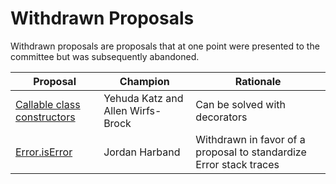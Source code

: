 # Withdrawn Proposals

Withdrawn proposals are proposals that at one point were presented to the committee but was subsequently abandoned.

| Proposal | Champion | Rationale |
|----------|----------|-----------|
|[Callable class constructors](https://github.com/tc39/ecma262/blob/master/workingdocs/callconstructor.md) | Yehuda Katz and Allen Wirfs-Brock | Can be solved with decorators |
| [Error.isError](https://github.com/ljharb/proposal-is-error) | Jordan Harband | Withdrawn in favor of a proposal to standardize Error stack traces |

